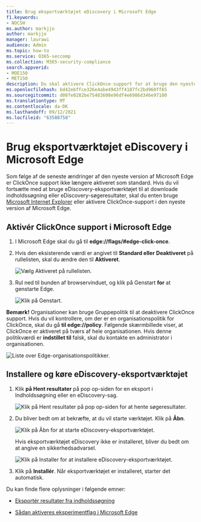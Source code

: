 ```yaml
---
title: Brug eksportværktøjet eDiscovery i Microsoft Edge
f1.keywords:
- NOCSH
ms.author: markjjo
author: markjjo
manager: laurawi
audience: Admin
ms.topic: how-to
ms.service: O365-seccomp
ms.collection: M365-security-compliance
search.appverid:
- MOE150
- MET150
description: Du skal aktivere ClickOnce-support for at bruge den nyeste version af Microsoft Edge til at downloade søgeresultater fra Indholdssøgning og eDiscovery i Sikkerheds- og overholdelsescenteret.
ms.openlocfilehash: bd42ebffce326e4abe4943ff4187fc2bd960ff65
ms.sourcegitcommit: d08fe0282be75483608e96df4e6986d346e97180
ms.translationtype: MT
ms.contentlocale: da-DK
ms.lasthandoff: 09/12/2021
ms.locfileid: "63588758"
---
```

# <a name="use-the-ediscovery-export-tool-in-microsoft-edge"></a>Brug eksportværktøjet eDiscovery i Microsoft Edge

Som følge af de seneste ændringer af den nyeste version af Microsoft Edge er ClickOnce support ikke længere aktiveret som standard. Hvis du vil fortsætte med at bruge eDiscovery-eksportværktøjet til at downloade indholdssøgning eller eDiscovery-søgeresultater, skal du enten bruge [Microsoft Internet Explorer](https://support.microsoft.com/help/17621/internet-explorer-downloads) eller aktivere ClickOnce-support i den nyeste version af Microsoft Edge.

## <a name="enable-clickonce-support-in-microsoft-edge"></a>Aktivér ClickOnce support i Microsoft Edge

1. I Microsoft Edge skal du gå til **edge://flags/#edge-click-once**.

2. Hvis den eksisterende værdi er angivet til **Standard eller** **Deaktiveret** på rullelisten, skal du ændre den til **Aktiveret**.

   ![Vælg Aktiveret på rullelisten.](../media/ClickOnceimage1.png)

3. Rul ned til bunden af browservinduet, og klik på Genstart **for** at genstarte Edge.

   ![Klik på Genstart.](../media/ClickOnceimage2.png)

**Bemærk!** Organisationer kan bruge Gruppepolitik til at deaktivere ClickOnce support. Hvis du vil kontrollere, om der er en organisationspolitik for ClickOnce, skal du gå **til edge://policy**. Følgende skærmbillede viser, at ClickOnce er aktiveret på tværs af hele organisationen. Hvis denne politikværdi er **indstillet til** falsk, skal du kontakte en administrator i organisationen.

![Liste over Edge-organisationspolitikker.](../media/ClickOnceimage3.png)

## <a name="install-and-run-the-ediscovery-export-tool"></a>Installere og køre eDiscovery-eksportværktøjet

1. Klik **på Hent resultater** på pop op-siden for en eksport i Indholdssøgning eller en eDiscovery-sag.

   ![Klik på Hent resultater på pop op-siden for at hente søgeresultater.](../media/ClickOnceExport1.png)

2. Du bliver bedt om at bekræfte, at du vil starte værktøjet. Klik på **Åbn**.

   ![Klik på Åbn for at starte eDiscovery-eksportværktøjet.](../media/ClickOnceimage4.png)

   Hvis eksportværktøjet eDiscovery ikke er installeret, bliver du bedt om at angive en sikkerhedsadvarsel. 

   ![Klik på Installer for at installere eDiscovery-eksportværktøjet.](../media/ClickOnceimage5.png)

3. Klik på **Installér**. Når eksportværktøjet er installeret, starter det automatisk.

Du kan finde flere oplysninger i følgende emner:

- [Eksportér resultater fra indholdssøgning](export-search-results.md)

- [Sådan aktiveres eksperimentflag i Microsoft Edge](https://microsoftedgesupport.microsoft.com/hc/articles/360034075294-How-to-enable-experiment-flags-in-Microsoft-Edge-Insider-channels)
